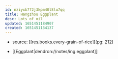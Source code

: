 ```yaml
---
id: nziyxb772j3kpm40l8lu7qq
title: Hangzhou Eggplant
desc: Lots of oil
updated: 1651451184907
created: 1651451134137
---
```


- source: [[res.books.every-grain-of-rice]](pg: 212)

- [[Eggplant|dendron://notes/ing.eggplant]]
